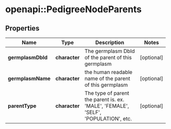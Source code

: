 # openapi::PedigreeNodeParents

## Properties
Name | Type | Description | Notes
------------ | ------------- | ------------- | -------------
**germplasmDbId** | **character** | The germplasm DbId of the parent of this germplasm | [optional] 
**germplasmName** | **character** | the human readable name of the parent of this germplasm | [optional] 
**parentType** | **character** | The type of parent the parent is. ex. &#39;MALE&#39;, &#39;FEMALE&#39;, &#39;SELF&#39;, &#39;POPULATION&#39;, etc. | [optional] 


